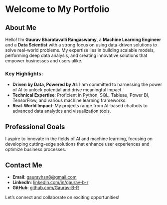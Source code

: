 # Welcome to My Portfolio

## About Me
Hello! I’m **Gaurav Bharatavalli Rangaswamy**, a **Machine Learning Engineer** and a **Data Scientist** with a strong focus on using data-driven solutions to solve real-world problems. My expertise lies in building scalable models, performing deep data analysis, and creating innovative solutions that empower businesses and users alike.

### Key Highlights:
- **Driven by Data, Powered by AI**: I am committed to harnessing the power of AI to unlock potential and drive meaningful impact.
- **Technical Expertise**: Proficient in Python, SQL, Tableau, Power BI, TensorFlow, and various machine learning frameworks.
- **Real-World Impact**: My projects range from AI-based chatbots to advanced data analytics and visualization tools.

## Professional Goals
I aspire to innovate in the fields of AI and machine learning, focusing on developing cutting-edge solutions that enhance user experiences and optimize business processes.

## Contact Me
- **Email**: gauravhsn8@gmail.com
- **LinkedIn**: [linkedin.com/in/gaurav-b-r](https://www.linkedin.com/in/gaurav-b-r/)
- **GitHub**: [github.com/Gaurav-B-R](https://github.com/Gaurav-B-R)

Let’s connect and collaborate on exciting opportunities!
